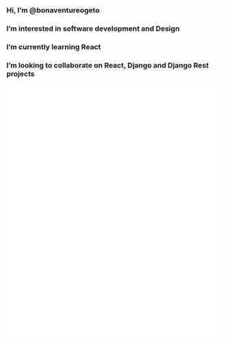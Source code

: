 ### Hi, I’m @bonaventureogeto

### I’m interested in software development and Design
### I’m currently learning React
### I’m looking to collaborate on React, Django and Django Rest projects


<a href="https://github.com/bonaventureogeto/github-stats">

![](https://github.com/bonaventureogeto/github-stats/blob/master/generated/overview.svg)
![](https://github.com/bonaventureogeto/github-stats/blob/master/generated/languages.svg)

</a>



<!--
**bonaventureogeto/bonaventureogeto** is a ✨ _special_ ✨ repository because its `README.md` (this file) appears on your GitHub profile.



